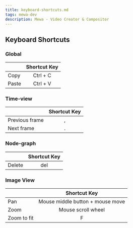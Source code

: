 ```yaml
---
title: keyboard-shortcuts.md
tags: mewa-dev
description: Mewa - Video Creator & Compositor
---
```


## Keyboard Shortcuts

### Global

||Shortcut Key|
|-|:-:|
| Copy   | Ctrl + C  |
| Paste | Ctrl + V |


### Time-view

||Shortcut Key|
|-|:-:|
| Previous frame | , |
| Next frame | . |


### Node-graph

||Shortcut Key|
|-|:-:|
| Delete | del  |


### Image View

||Shortcut Key|
|-|:-:|
| Pan   | Mouse middle button + mouse move |
| Zoom | Mouse scroll wheel |
| Zoom to fit | F |


